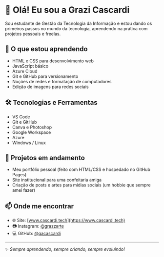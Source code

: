 # 👋 Olá! Eu sou a Grazi Cascardi

Sou estudante de Gestão da Tecnologia da Informação e estou dando os primeiros passos no mundo da tecnologia, aprendendo na prática com projetos pessoais e freelas.

## 🚀 O que estou aprendendo
- HTML e CSS para desenvolvimento web
- JavaScript básico
- Azure Cloud
- Git e GitHub para versionamento
- Noções de redes e formatação de computadores
- Edição de imagens para redes sociais

## 🛠️ Tecnologias e Ferramentas
- VS Code
- Git e GitHub
- Canva e Photoshop
- Google Workspace
- Azure
- Windows / Linux 

## 📌 Projetos em andamento
- Meu portfólio pessoal (feito com HTML/CSS e hospedado no GitHub Pages)
- Site institucional para uma confeitaria amiga
- Criação de posts e artes para mídias sociais (um hobbie que sempre amei fazer)

## 📫 Onde me encontrar
- 🌐 Site: [www.cascardi.tech](https://www.cascardi.tech)
- 📷 Instagram: [@grazzarte](https://instagram.com/grazzarte)
- 💻 GitHub: [@gacascardi](https://github.com/gacascardi)

---

✨ *Sempre aprendendo, sempre criando, sempre evoluindo!*

